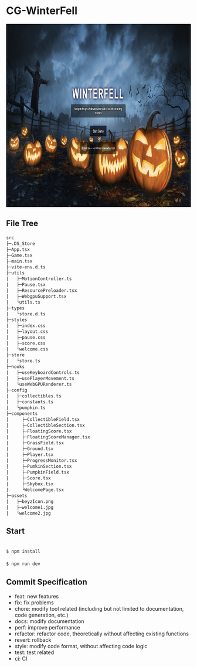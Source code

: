 # CG-WinterFell

<img src="/public/docs/landing-page.jpg" alt="winterfell" width="100%" height="500px">

## File Tree

```
src
├─.DS_Store
├─App.tsx
├─Game.tsx
├─main.tsx
├─vite-env.d.ts
├─utils
|   ├─MotionController.ts
|   ├─Pause.tsx
|   ├─ResourcePreloader.tsx
|   ├─WebgpuSupport.tsx
|   └utils.ts
├─types
|   └store.d.ts
├─styles
|   ├─index.css
|   ├─layout.css
|   ├─pause.css
|   ├─score.css
|   └welcome.css
├─store
|   └store.ts
├─hooks
|   ├─useKeyboardControls.ts
|   ├─usePlayerMovement.ts
|   └useWebGPURenderer.ts
├─config
|   ├─collectibles.ts
|   ├─constants.ts
|   └pumpkin.ts
├─components
|     ├─CollectibleField.tsx
|     ├─CollectibleSection.tsx
|     ├─FloatingScore.tsx
|     ├─FloatingScoreManager.tsx
|     ├─GrassField.tsx
|     ├─Ground.tsx
|     ├─Player.tsx
|     ├─ProgressMonitor.tsx
|     ├─PumkinSection.tsx
|     ├─PumpkinField.tsx
|     ├─Score.tsx
|     ├─Skybox.tsx
|     └WelcomePage.tsx
├─assets
|   ├─beyzIcon.png
|   ├─welcome1.jpg
|   └welcome2.jpg
```

## Start

```bash

$ npm install

$ npm run dev

```

## Commit Specification

-   feat: new features
-   fix: fix problems
-   chore: modify tool related (including but not limited to documentation, code generation, etc.)
-   docs: modify documentation
-   perf: improve performance
-   refactor: refactor code, theoretically without affecting existing functions
-   revert: rollback
-   style: modify code format, without affecting code logic
-   test: test related
-   ci: CI
